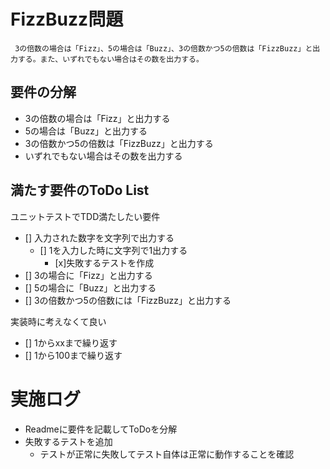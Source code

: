 # FizzBuzz問題

     3の倍数の場合は「Fizz」、5の場合は「Buzz」、3の倍数かつ5の倍数は「FizzBuzz」と出力する。また、いずれでもない場合はその数を出力する。 

## 要件の分解
- 3の倍数の場合は「Fizz」と出力する
- 5の場合は「Buzz」と出力する
- 3の倍数かつ5の倍数は「FizzBuzz」と出力する
- いずれでもない場合はその数を出力する

## 満たす要件のToDo List
ユニットテストでTDD満たしたい要件
- [] 入力された数字を文字列で出力する
  - [] 1を入力した時に文字列で1出力する
    - [x]失敗するテストを作成
- [] 3の場合に「Fizz」と出力する
- [] 5の場合に「Buzz」と出力する
- [] 3の倍数かつ5の倍数には「FizzBuzz」と出力する

実装時に考えなくて良い
- [] 1からxxまで繰り返す
- [] 1から100まで繰り返す

# 実施ログ
- Readmeに要件を記載してToDoを分解
- 失敗するテストを追加
  - テストが正常に失敗してテスト自体は正常に動作することを確認